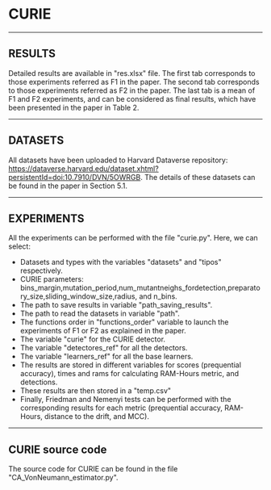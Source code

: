 # CURIE

---------
RESULTS
---------
Detailed results are available in "res.xlsx" file. The first tab corresponds to those experiments referred as F1 in the paper. The second tab corresponds to those experiments referred as F2 in the paper. The last tab is a mean of F1 and F2 experiments, and can be considered as final results, which have been presented in the paper in Table 2.

-------------
DATASETS
-------------
All datasets have been uploaded to Harvard Dataverse repository: https://dataverse.harvard.edu/dataset.xhtml?persistentId=doi:10.7910/DVN/5OWRGB. The details of these datasets can be found in the paper in Section 5.1.

-------------
EXPERIMENTS
-------------
All the experiments can be performed with the file "curie.py". Here, we can select:

- Datasets and types with the variables "datasets" and "tipos" respectively.
- CURIE parameters: bins_margin,mutation_period,num_mutantneighs_fordetection,preparatory_size,sliding_window_size,radius, and n_bins.
- The path to save results in variable "path_saving_results".
- The path to read the datasets in variable "path".
- The functions order in "functions_order" variable to launch the experiments of F1 or F2 as explained in the paper.
- The variable "curie" for the CURIE detector.
- The variable "detectores_ref" for all the detectors.
- The variable "learners_ref" for all the base learners.
- The results are stored in different variables for scores (prequential accuracy), times and rams for calculating RAM-Hours metric, and detections.
- These results are then stored in a "temp.csv"
- Finally, Friedman and Nemenyi tests can be performed with the corresponding results for each metric (prequential accuracy, RAM-Hours, distance to the drift, and MCC).

--------------------
CURIE source code
--------------------
The source code for CURIE can be found in the file "CA_VonNeumann_estimator.py".
